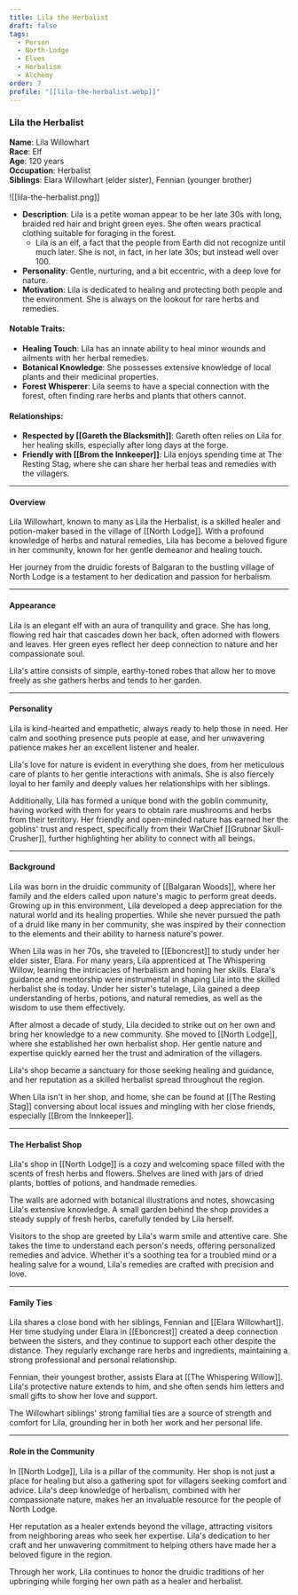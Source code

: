 ```yaml
---
title: Lila the Herbalist
draft: false
tags:
  - Person
  - North-Lodge
  - Elves
  - Herbalism
  - Alchemy
order: 7
profile: "[[lila-the-herbalist.webp]]"
---
```

### Lila the Herbalist

**Name**: Lila Willowhart  
**Race**: Elf  
**Age**: 120 years  
**Occupation**: Herbalist  
**Siblings**: Elara Willowhart (elder sister), Fennian (younger brother)

![[lila-the-herbalist.png]]


- **Description**: Lila is a petite woman appear to be her late 30s with long, braided red hair and bright green eyes. She often wears practical clothing suitable for foraging in the forest.
	- Lila is an elf, a fact that the people from Earth did not recognize until much later. She is not, in fact, in her late 30s; but instead well over 100. 
- **Personality**: Gentle, nurturing, and a bit eccentric, with a deep love for nature.
- **Motivation**: Lila is dedicated to healing and protecting both people and the environment. She is always on the lookout for rare herbs and remedies.

#### Notable Traits:

- **Healing Touch**: Lila has an innate ability to heal minor wounds and ailments with her herbal remedies.
- **Botanical Knowledge**: She possesses extensive knowledge of local plants and their medicinal properties.
- **Forest Whisperer**: Lila seems to have a special connection with the forest, often finding rare herbs and plants that others cannot.

#### Relationships:

- **Respected by [[Gareth the Blacksmith]]**: Gareth often relies on Lila for her healing skills, especially after long days at the forge.
- **Friendly with [[Brom the Innkeeper]]**: Lila enjoys spending time at The Resting Stag, where she can share her herbal teas and remedies with the villagers.


---

#### Overview

Lila Willowhart, known to many as Lila the Herbalist, is a skilled healer and potion-maker based in the village of [[North Lodge]]. With a profound knowledge of herbs and natural remedies, Lila has become a beloved figure in her community, known for her gentle demeanor and healing touch. 

Her journey from the druidic forests of Balgaran to the bustling village of North Lodge is a testament to her dedication and passion for herbalism.

---

#### Appearance

Lila is an elegant elf with an aura of tranquility and grace. She has long, flowing red hair that cascades down her back, often adorned with flowers and leaves. Her green eyes reflect her deep connection to nature and her compassionate soul. 

Lila's attire consists of simple, earthy-toned robes that allow her to move freely as she gathers herbs and tends to her garden.

---

#### Personality

Lila is kind-hearted and empathetic, always ready to help those in need. Her calm and soothing presence puts people at ease, and her unwavering patience makes her an excellent listener and healer. 

Lila's love for nature is evident in everything she does, from her meticulous care of plants to her gentle interactions with animals. She is also fiercely loyal to her family and deeply values her relationships with her siblings. 

Additionally, Lila has formed a unique bond with the goblin community, having worked with them for years to obtain rare mushrooms and herbs from their territory. Her friendly and open-minded nature has earned her the goblins' trust and respect, specifically from their WarChief [[Grubnar Skull-Crusher]], further highlighting her ability to connect with all beings.

---

#### Background

Lila was born in the druidic community of [[Balgaran Woods]], where her family and the elders called upon nature's magic to perform great deeds. Growing up in this environment, Lila developed a deep appreciation for the natural world and its healing properties. While she never pursued the path of a druid like many in her community, she was inspired by their connection to the elements and their ability to harness nature's power.

When Lila was in her 70s, she traveled to [[Eboncrest]] to study under her elder sister, Elara. For many years, Lila apprenticed at The Whispering Willow, learning the intricacies of herbalism and honing her skills. Elara's guidance and mentorship were instrumental in shaping Lila into the skilled herbalist she is today. Under her sister's tutelage, Lila gained a deep understanding of herbs, potions, and natural remedies, as well as the wisdom to use them effectively.

After almost a decade of study, Lila decided to strike out on her own and bring her knowledge to a new community. She moved to [[North Lodge]], where she established her own herbalist shop. Her gentle nature and expertise quickly earned her the trust and admiration of the villagers. 

Lila's shop became a sanctuary for those seeking healing and guidance, and her reputation as a skilled herbalist spread throughout the region.

When Lila isn't in her shop, and home, she can be found at [[The Resting Stag]] conversing about local issues and mingling with her close friends, especially [[Brom the Innkeeper]].

---

#### The Herbalist Shop

Lila's shop in [[North Lodge]] is a cozy and welcoming space filled with the scents of fresh herbs and flowers. Shelves are lined with jars of dried plants, bottles of potions, and handmade remedies. 

The walls are adorned with botanical illustrations and notes, showcasing Lila's extensive knowledge. A small garden behind the shop provides a steady supply of fresh herbs, carefully tended by Lila herself.

Visitors to the shop are greeted by Lila's warm smile and attentive care. She takes the time to understand each person's needs, offering personalized remedies and advice. Whether it's a soothing tea for a troubled mind or a healing salve for a wound, Lila's remedies are crafted with precision and love.

---

#### Family Ties

Lila shares a close bond with her siblings, Fennian and [[Elara Willowhart]]. Her time studying under Elara in [[Eboncrest]] created a deep connection between the sisters, and they continue to support each other despite the distance. They regularly exchange rare herbs and ingredients, maintaining a strong professional and personal relationship.

Fennian, their youngest brother, assists Elara at [[The Whispering Willow]]. Lila's protective nature extends to him, and she often sends him letters and small gifts to show her love and support. 

The Willowhart siblings' strong familial ties are a source of strength and comfort for Lila, grounding her in both her work and her personal life.

---

#### Role in the Community

In [[North Lodge]], Lila is a pillar of the community. Her shop is not just a place for healing but also a gathering spot for villagers seeking comfort and advice. Lila's deep knowledge of herbalism, combined with her compassionate nature, makes her an invaluable resource for the people of North Lodge.

Her reputation as a healer extends beyond the village, attracting visitors from neighboring areas who seek her expertise. Lila's dedication to her craft and her unwavering commitment to helping others have made her a beloved figure in the region. 

Through her work, Lila continues to honor the druidic traditions of her upbringing while forging her own path as a healer and herbalist.